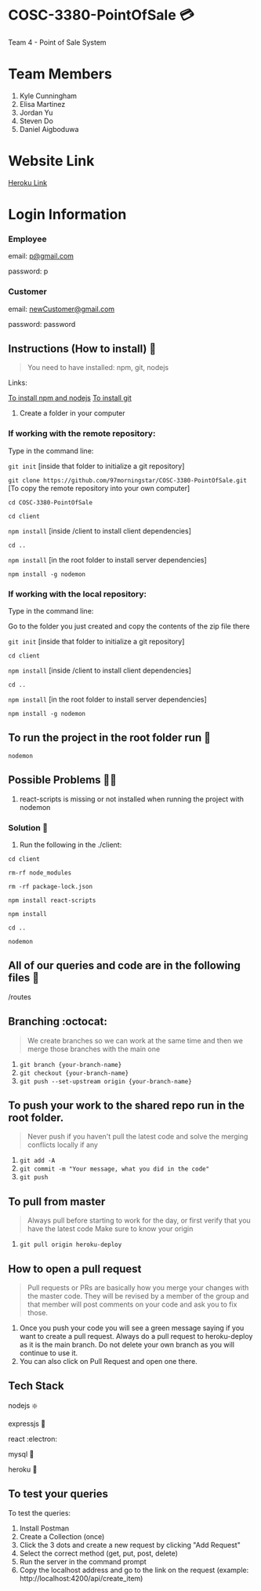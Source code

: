 # COSC-3380-PointOfSale :credit_card:
Team 4 - Point of Sale System

# Team Members

1. Kyle Cunningham
2. Elisa Martinez
3. Jordan Yu
4. Steven Do
5. Daniel Aigboduwa

# Website Link

[Heroku Link](https://cosc3380-pointofsale.herokuapp.com/)

# Login Information

### Employee
email: p@gmail.com

password: p


### Customer
email: newCustomer@gmail.com

password: password

## Instructions (How to install) :receipt:
> You need to have installed: npm, git, nodejs

Links:

[To install npm and nodejs](https://nodejs.org/en/)
[To install git](https://git-scm.com/downloads)

1. Create a folder in your computer

### If working with the remote repository:

Type in the command line:

`git init` [inside that folder to initialize a git repository]

`git clone https://github.com/97morningstar/COSC-3380-PointOfSale.git` [To copy the remote repository into your own computer]

`cd COSC-3380-PointOfSale`

`cd client`

`npm install` [inside /client to install client dependencies]

`cd ..`

`npm install` [in the root folder to install server dependencies]

`npm install -g nodemon`


### If working with the local repository:

Type in the command line:

Go to the folder you just created and copy the contents of the zip file there

`git init` [inside that folder to initialize a git repository]

`cd client`

`npm install` [inside /client to install client dependencies]

`cd ..`

`npm install` [in the root folder to install server dependencies]

`npm install -g nodemon`

## To run the project in the root folder run :runner:
`nodemon`

## Possible Problems :massage_man:
1. react-scripts is missing or not installed when running the project with nodemon

### Solution :pill:

1. Run the following in the ./client:

`cd client`

`rm-rf node_modules`

`rm -rf package-lock.json`

`npm install react-scripts`

`npm install`

`cd ..`

`nodemon `

## All of our queries and code are in the following files :hammer:
/routes

## Branching :octocat:

> We create branches so we can work at the same time and then we merge those branches with the main one

1. `git branch {your-branch-name}`
2. `git checkout {your-branch-name}`
3. `git push --set-upstream origin {your-branch-name}`

## To push your work to the shared repo run in the root folder. 

> Never push if you haven't pull the latest code and solve the merging conflicts locally if any

1. `git add -A`
2. `git commit -m "Your message, what you did in the code"`
3. `git push`

## To pull from master

> Always pull before starting to work for the day, or first verify that you have the latest code
> Make sure to know your origin

1. `git pull origin heroku-deploy`

## How to open a pull request

> Pull requests or PRs are basically how you merge your changes with the master code. They will be revised by a member of the group and that member will post comments on your code and ask you to fix those.

1. Once you push your code you will see a green message saying if you want to create a pull request. Always do a pull request to heroku-deploy as it is the main branch. Do not delete your own branch as you will continue to use it.
2. You can also click on Pull Request and open one there.

## Tech Stack

nodejs :sparkle:

expressjs :steam_locomotive:

react :electron:

mysql :key:

heroku :rocket:

## To test your queries

To test the queries:

1. Install Postman
2. Create a Collection (once)
3. Click the 3 dots and create a new request by clicking "Add Request"
4. Select the correct method (get, put, post, delete)
5. Run the server in the command prompt
6. Copy the localhost address and go to the link on the request (example: http://localhost:4200/api/create_item)
